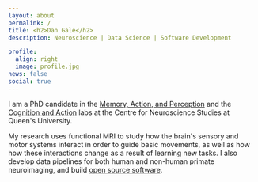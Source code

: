 ```yaml
---
layout: about
permalink: /
title: <h2>Dan Gale</h2>
description: Neuroscience | Data Science | Software Development

profile:
  align: right
  image: profile.jpg
news: false
social: true
---
```

I am a PhD candidate in the [Memory, Action, and Perception](http://www.gallivanmaplab.com/) and the [Cognition and Action](http://www.flanaganlab.com/) labs at the Centre for Neuroscience Studies at Queen's University. 

My research uses functional MRI to study how the brain's sensory and motor systems interact in order to guide basic movements, as well as how how these interactions change as a result of learning new tasks. I also develop data pipelines for both human and non-human primate neuroimaging, and build [open source software](/software).